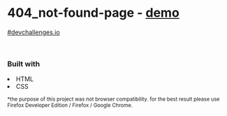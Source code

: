 # 404_not-found-page - <a href="https://dukkevin.github.io/404_not-found-page/">demo</a>
<a href="https://devchallenges.io/portfolio/dukkevin">#devchallenges.io</a>

<br>
<h3>Built with</h3>
<li>HTML</li>
<li>CSS</li>

<sup>*the purpose of this project was not browser compatibility. for the best result please use Firefox Developer Edition / Firefox / Google Chrome.</sup>
